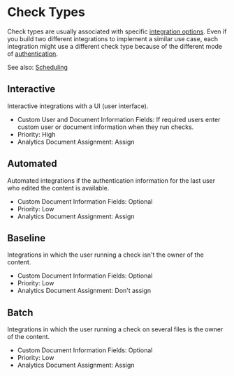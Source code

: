 # Check Types

Check types are usually associated with specific [integration options](integration-points.md).
Even if you build two different integrations to implement a similar use case,
each integration might use a different check type because of the different mode of [authentication](configuration.md#Authentication).

See also: [Scheduling](scheduling.md)

## Interactive

Interactive integrations with a UI (user interface).

* Custom User and Document Information Fields: If required users enter custom user or document information when
  they run checks.
* Priority: High
* Analytics Document Assignment: Assign

## Automated

Automated integrations if the authentication information for the last user who edited the content is available.

* Custom Document Information Fields: Optional
* Priority: Low
* Analytics Document Assignment: Assign

## Baseline

Integrations in which the user running a check isn't the owner of the content.

* Custom Document Information Fields: Optional
* Priority: Low
* Analytics Document Assignment: Don't assign

## Batch

Integrations in which the user running a check on several files is the owner of the content.

* Custom Document Information Fields: Optional
* Priority: Low
* Analytics Document Assignment: Assign
